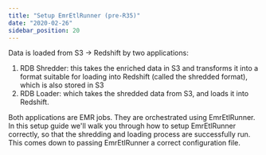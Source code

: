 ```yaml
---
title: "Setup EmrEtlRunner (pre-R35)"
date: "2020-02-26"
sidebar_position: 20
---
```


Data is loaded from S3 -> Redshift by two applications:

1. RDB Shredder: this takes the enriched data in S3 and transforms it into a format suitable for loading into Redshift (called the shredded format), which is also stored in S3
2. RDB Loader: which takes the shredded data from S3, and loads it into Redshift.

Both applications are EMR jobs. They are orchestrated using EmrEtlRunner. In this setup guide we'll walk you through how to setup EmrEtlRunner correctly, so that the shredding and loading process are successfully run. This comes down to passing EmrEtlRunner a correct configuration file.
